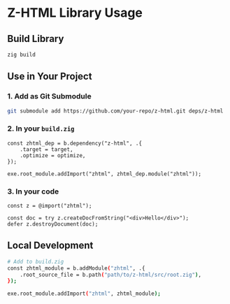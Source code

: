 # Z-HTML Library Usage

## Build Library
```bash
zig build
```

## Use in Your Project

### 1. Add as Git Submodule
```bash
git submodule add https://github.com/your-repo/z-html.git deps/z-html
```

### 2. In your `build.zig`
```zig
const zhtml_dep = b.dependency("z-html", .{
    .target = target,
    .optimize = optimize,
});

exe.root_module.addImport("zhtml", zhtml_dep.module("zhtml"));
```

### 3. In your code
```zig
const z = @import("zhtml");

const doc = try z.createDocFromString("<div>Hello</div>");
defer z.destroyDocument(doc);
```

## Local Development
```bash
# Add to build.zig
const zhtml_module = b.addModule("zhtml", .{
    .root_source_file = b.path("path/to/z-html/src/root.zig"),
});

exe.root_module.addImport("zhtml", zhtml_module);
```